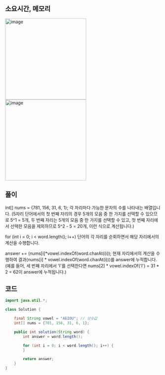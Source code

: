 ## 소요시간, 메모리
<img width="262" alt="image" src="https://github.com/Morning-Algorithm-Study-2023/Algorithm/assets/96964263/405085a1-6872-4f94-8461-71905ee4bbe6">
<img width="262" alt="image" src="https://github.com/Morning-Algorithm-Study-2023/Algorithm/assets/96964263/dcbbcc9d-120d-4710-8fd9-8eac04d4adf0">


## 풀이

int[] nums = {781, 156, 31, 6, 1};
각 자리마다 가능한 문자의 수를 나타내는 배열입니다.
(5자리 단어에서의 첫 번째 자리의 경우 5개의 모음 중 한 가지를 선택할 수 있으므로 5^1 = 5개,
두 번째 자리는 5개의 모음 중 한 가지를 선택할 수 있고, 첫 번째 자리에서 선택한 모음을 제외하므로 5^2 - 5 = 20개, 이런 식으로 계산됩니다.)

for (int i = 0; i < word.length(); i++)
단어의 각 자리를 순회하면서 해당 자리에서의 계산을 수행합니다.

answer += (nums[i]*vowel.indexOf(word.charAt(i)));
현재 자리에서의 계산을 수행하여 결과(nums[i] * vowel.indexOf(word.charAt(i)))를 answer에 누적합니다.
(예를 들어, 세 번째 자리에서 'I'를 선택한다면 nums[2] * vowel.indexOf('I') = 31 * 2 = 62이 answer에 누적됩니다.)


## 코드


```java
import java.util.*;

class Solution {

    final String vowel = "AEIOU"; // 상숫값
    int[] nums = {781, 156, 31, 6, 1};

    public int solution(String word) {
        int answer = word.length();

        for (int i = 0; i < word.length(); i++) {
        }

        return answer;
    }
}

```
